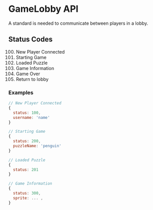 # GameLobby API

A standard is needed to communicate between players in a lobby.

## Status Codes
100.  New Player Connected
200.  Starting Game
201.  Loaded Puzzle
300.  Game Information
400.  Game Over
500.  Return to lobby

### Examples
```js
// New Player Connected
{
  status: 100,
  username: 'name'
}

// Starting Game
{
  status: 200,
  puzzleName: 'penguin'
}

// Loaded Puzzle
{
  status: 201
}

// Game Information
{
  status: 300,
  sprite: ... ,
}
```
